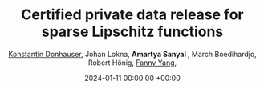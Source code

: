 ---
layout: post
categories: research
authors: "Amartya Sanyal"
title:  "Certified private data release for sparse Lipschitz functions"
date:   2024-01-11 00:00:00 +00:00
image: /images/cert_mnist.png
author: <a href="https://sml.inf.ethz.ch/group/konstantind/"> Konstantin Donhauser</a>, Johan Lokna, <strong> Amartya Sanyal </strong>, March Boedihardjo, Robert Hönig, <a href="https://sml.inf.ethz.ch/group/fannyy/"> Fanny Yang</a>, 
important: new
accepted: yes
venue: <a href="https://aistats.org/aistats2024/"> Artificial Intelligence and Statistics </a> <br><a href="https://tpdp.journalprivacyconfidentiality.org/2023/"> Theory and Practice of Differential Privacy </a>
shortVenue: TPDP, AISTATS
arxiv:  https://arxiv.org/abs/2302.09680
---